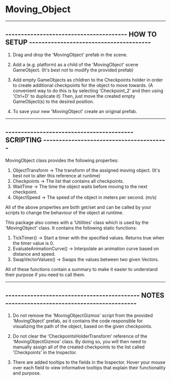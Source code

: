 # Moving_Object
--------------------------------------------------------------------------------------------
--------------------------------------- HOW TO SETUP ---------------------------------------
--------------------------------------------------------------------------------------------
1. Drag and drop the 'MovingObject' prefab in the scene.

2. Add a (e.g. platform) as a child of the 'MovingObject' scene GameObject. (It's best not to modify the provided prefab)

3. Add empty GameObjects as children to the Checkpoints holder in order to create additional checkpoints for the object to
   move towards. (A convenient way to do this is by selecting 'Checkpoint_2' and then using 'Ctrl+D' to duplicate it)
   Then, just move the created empty GameObject(s) to the desired position.

4. To save your new 'MovingObject' create an original prefab.


--------------------------------------------------------------------------------------------
----------------------------------------- SCRIPTING ----------------------------------------
--------------------------------------------------------------------------------------------
MovingObject class provides the following properties:

1. ObjectTransform  -> The transform of the assigned moving object. (It's best not to alter this reference at runtime)
2. Checkpoints		-> The list that contains all checkpoints.
3. WaitTime			-> The time the object waits before moving to the next checkpoint.
4. ObjectSpeed		-> The speed of the object in meters per second. (m/s)

All of the above properties are both get/set and can be called by your scripts to change the behaviour of the object at runtime.

This package also comes with a 'Utilities' class which is used by the 'MovingObject' class. It contains the following static functions:

1. TickTimer()              -> Start a timer with the specified values. Returns true when the timer value is 0.
2. EvaluateAnimationCurve() -> Interpolate an animation curve based on distance and speed.
3. SwapVectorValues()       -> Swaps the values between two given Vectors.

All of these functions contain a summary to make it easier to understand their purpose if you need to call them.



--------------------------------------------------------------------------------------------
------------------------------------------- NOTES ------------------------------------------
--------------------------------------------------------------------------------------------
1. Do not remove the 'MovingObjectGizmos' script from the provided 'MovingObject' prefab, as it contains the code responsible
   for visualizing the path of the object, based on the given checkpoints.
      
2. Do not clear the 'CheckpointsHolderTransform' reference of the 'MovingObjectGizmos' class. By doing so, you will then need to 
   manually assign all of the created checkpoints to the list called 'Checkpoints' in the Inspector.

3. There are added tooltips to the fields in the Inspector. Hover your mouse over each field to view
   informative tooltips that explain their functionality and purpose.
